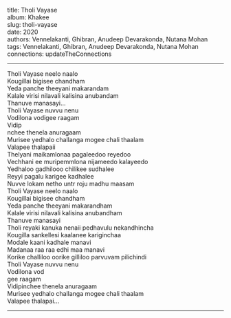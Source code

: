 title: Tholi Vayase  
album: Khakee  
slug: tholi-vayase  
date: 2020  
authors: Vennelakanti, Ghibran, Anudeep Devarakonda, Nutana Mohan  
tags: Vennelakanti, Ghibran, Anudeep Devarakonda, Nutana Mohan  
connections: updateTheConnections  

------------

Tholi Vayase neelo naalo  
Kougillai bigisee chandham  
Yeda panche theeyani makarandam  
Kalale virisi nilavali kalisina anubandam  
Thanuve manasayi...  
Tholi Vayase nuvvu nenu  
Vodilona vodigee raagam  
Vidip  
nchee thenela anuragaam  
Murisee yedhalo challanga mogee chali thaalam  
Valapee thalapaii  
Thelyani maikamlonaa pagaleedoo reyedoo  
Vechhani ee muripemmlona nijameedo kalayeedo  
Yedhaloo gadhilooo chilikee sudhalee  
Reyyi pagalu karigee kadhalee  
Nuvve lokam netho untr roju madhu maasam  
Tholi Vayase neelo naalo  
Kougillai bigisee chandham  
Yeda panche theeyani makarandham  
Kalale virisi nilavali kalisina anubandham  
Thanuve manasayi  
Tholi reyaki kanuka nenaii pedhavulu nekandhincha  
Kougilla sankellesi kaalanee kariginchaa  
Modale kaani kadhale manavi  
Madanaa raa raa edhi maa manavi  
Korike challiloo oorike gilliloo parvuvam pilichindi  
Tholi Vayase nuvvu nenu  
Vodilona vod  
gee raagam  
Vidipinchee thenela anuragaam  
Murisee yedhalo challanga mogee chali thaalam  
Valapee thalapai...  


------------
